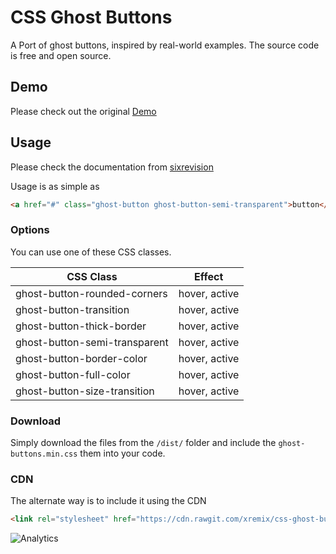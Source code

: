 # CSS Ghost Buttons

A Port of ghost buttons, inspired by real-world examples. The source code is free and open source.  


## Demo
Please check out the original [Demo](http://cdn.sixrevisions.com/0468-01-css-ghost-buttons/index.html)

## Usage

Please check the documentation from [sixrevision](https://github.com/sixrevisions/css-ghost-buttons)

Usage is as simple as

```HTML
<a href="#" class="ghost-button ghost-button-semi-transparent">button</a>
```

### Options

You can use one of these CSS classes.

| CSS Class        | Effect        |
| ------------- |:-------------:|
| ghost-button-rounded-corners  | hover, active |
| ghost-button-transition  | hover, active |
| ghost-button-thick-border  | hover, active |
| ghost-button-semi-transparent  | hover, active |
| ghost-button-border-color  | hover, active |
| ghost-button-full-color  | hover, active |
| ghost-button-size-transition  | hover, active |

### Download 

Simply download the files from the `/dist/` folder and include the `ghost-buttons.min.css` them into your code.

### CDN

The alternate way is to include it using the CDN

```HTML
<link rel="stylesheet" href="https://cdn.rawgit.com/xremix/css-ghost-buttons/v0.0.1/dist/ghost-buttons.min.css">
```

![Analytics](https://ga-beacon.appspot.com/UA-40522413-9/css-ghost-buttons/readme?pixel)
